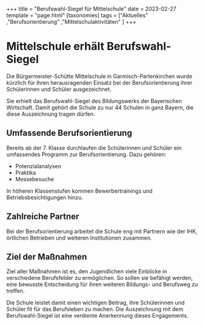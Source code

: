 +++
title = "Berufswahl-Siegel für Mittelschule"
date = 2023-02-27
template = "page.html"
[taxonomies]
tags = ["Aktuelles" ,"Berufsorientierung" ,"Mittelschulaktivitäten" ]
+++

# Mittelschule erhält Berufswahl-Siegel

Die Bürgermeister-Schütte Mittelschule in Garmisch-Partenkirchen wurde kürzlich für ihren herausragenden Einsatz bei der Berufsorientierung ihrer Schülerinnen und Schüler ausgezeichnet.

Sie erhielt das Berufswahl-Siegel des Bildungswerks der Bayerischen Wirtschaft. Damit gehört die Schule zu nur 44 Schulen in ganz Bayern, die diese Auszeichnung tragen dürfen. 

## Umfassende Berufsorientierung

Bereits ab der 7. Klasse durchlaufen die Schülerinnen und Schüler ein umfassendes Programm zur Berufsorientierung. Dazu gehören:

- Potenzialanalysen
- Praktika
- Messebesuche 

In höheren Klassenstufen kommen Bewerbertrainings und Betriebsbesichtigungen hinzu. 

## Zahlreiche Partner

Bei der Berufsorientierung arbeitet die Schule eng mit Partnern wie der IHK, örtlichen Betrieben und weiteren Institutionen zusammen.

## Ziel der Maßnahmen

Ziel aller Maßnahmen ist es, den Jugendlichen viele Einblicke in verschiedene Berufsfelder zu ermöglichen. So sollen sie befähigt werden, eine bewusste Entscheidung für ihren weiteren Bildungs- und Berufsweg zu treffen.

Die Schule leistet damit einen wichtigen Beitrag, ihre Schülerinnen und Schüler fit für das Berufsleben zu machen. Die Auszeichnung mit dem Berufswahl-Siegel ist eine verdiente Anerkennung dieses Engagements.